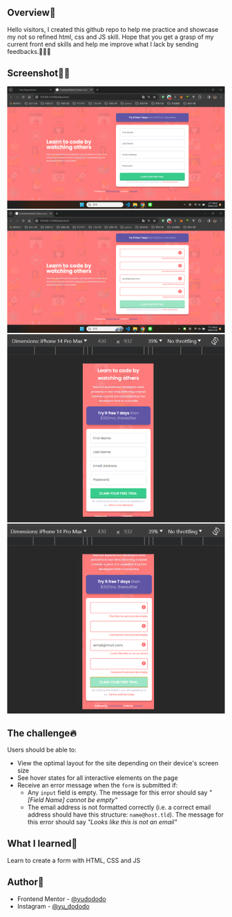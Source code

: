 ## Overview👀

Hello visitors, I created this github repo to help me practice and showcase my not so refined html, css and JS skill.
Hope that you get a grasp of my current front end skills and help me improve what I lack by sending feedbacks.🙏🙏🙏<br>

## Screenshot🐻💥

![](./screenshot_desktop_1.png)
![](./screenshot_desktop_2.png)
![](./screenshot_mobile_1.png)
![](./screenshot_mobile_2.png)

## The challenge🔥

Users should be able to:

- View the optimal layout for the site depending on their device's screen size
- See hover states for all interactive elements on the page
- Receive an error message when the `form` is submitted if:
  - Any `input` field is empty. The message for this error should say *"[Field Name] cannot be empty"*
  - The email address is not formatted correctly (i.e. a correct email address should have this structure: `name@host.tld`). The message for this error should say *"Looks like this is not an email"*

## What I learned💪

Learn to create a form with HTML, CSS and JS

## Author🐶

- Frontend Mentor - [@yudododo](https://www.frontendmentor.io/profile/yudododo)
- Instagram - [@yu_dododo](https://www.instagram.com/yu_dododo/)
